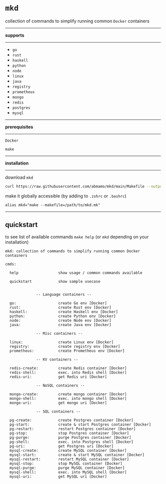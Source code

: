 # `mkd`

collection of commands to simplify running common `Docker` containers

***

**supports**

***

- `go`
- `rust`
- `haskell`
- `python`
- `node`
- `linux`
- `java`
- `registry`
- `prometheus`
- `mongo`
- `redis`
- `postgres`
- `mysql`

***

**prerequisites**

***

`Docker`

`make`

***

**installation**

***

download `mkd`
```sh
curl https://raw.githubusercontent.com/abmamo/mkd/main/Makefile --output mkd.mk
```

make it globally accessible (by adding to `.zshrc` or `.bashrc`)
```
alias mkd="make --makefile=/path/to/mkd.mk"
```

***

## quickstart

to see list of available commands `make help` (or `mkd` depending on your installation)
``` 
mkd: collection of commands to simplify running common Docker containers

cmds:

  help                  show usage / common commands available

  quickstart            show sample usecase


              -- Language containers --

  go:                   create Go env [Docker]
  rust:                 create Rust env [Docker]
  haskell:              create Haskell env [Docker]
  python:               create Python env [Docker]
  node:                 create Node env [Docker]
  java:                 create Java env [Docker]

              -- Misc containers --

  linux:                create Linux env [Docker]
  registry:             create registry env [Docker]
  prometheus:           create Prometheus env [Docker]

              -- KV containers --

  redis-create:         create Redis container [Docker]
  redis-shell:          exec. into Redis shell [Docker]
  redis-uri:            get Redis uri [Docker]

              -- NoSQL containers --

  mongo-create:         create mongo container [Docker]
  mongo-shell:          exec. into mongo shell [Docker]
  mongo-uri:            get mongo uri [Docker]

              -- SQL containers --

  pg-create:            create Postgres container [Docker]
  pg-start:             create & start Postgres container [Docker]
  pg-restart:           restart Postgres container [Docker]
  pg-stop:              stop Postgres container [Docker]
  pg-purge:             purge Postgres container [Docker]
  pg-shell:             exec. into Postgres shell [Docker]
  pg-uri:               get Postgres uri [Docker]
  mysql-create:         create MySQL container [Docker]
  mysql-start:          create & start MySQL container [Docker]
  mysql-restart:        restart MySQL container [Docker]
  mysql-stop:           stop MySQL container [Docker]
  mysql-purge:          purge MySQL container [Docker]
  mysql-shell:          exec. into MySQL shell [Docker]
  mysql-uri:            get MySQL uri [Docker]
```
